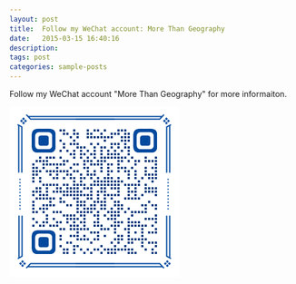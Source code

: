 ```yaml
---
layout: post
title:  Follow my WeChat account: More Than Geography
date:   2015-03-15 16:40:16
description: 
tags: post
categories: sample-posts
---
```


Follow my WeChat account "More Than Geography" for more informaiton.

![WeChat](assets/img/WeChat_MTG.png)
